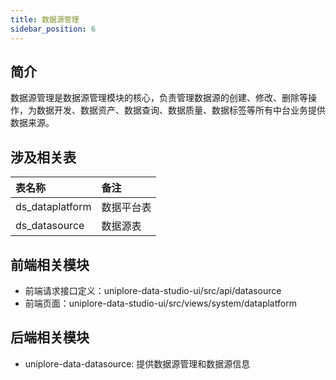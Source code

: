 ```yaml
---
title: 数据源管理
sidebar_position: 6
---
```


## 简介

数据源管理是数据源管理模块的核心，负责管理数据源的创建、修改、删除等操作，为数据开发、数据资产、数据查询、数据质量、数据标签等所有中台业务提供数据来源。

## 涉及相关表

| 表名称          | 备注       |
| :-------------- | :--------- |
| ds_dataplatform | 数据平台表 |
| ds_datasource   | 数据源表   |

## 前端相关模块

- 前端请求接口定义：uniplore-data-studio-ui/src/api/datasource
- 前端页面：uniplore-data-studio-ui/src/views/system/dataplatform

## 后端相关模块

- uniplore-data-datasource: 提供数据源管理和数据源信息 

